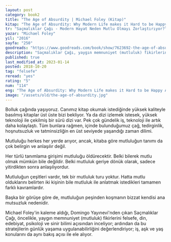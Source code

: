 ```yaml
---
layout: post
category: book2
title: "The Age of Absurdity | Michael Foley (Kitap)"
kitap: "The Age of Absurdity: Why Modern Life makes it Hard to be Happy"
tr: "Saçmalıklar Çağı - Modern Hayat Neden Mutlu Olmayı Zorlaştırıyor?"
yazar: "Michael Foley"
yil: "2016"
sayfa: "250"
goodreads: "https://www.goodreads.com/book/show/7623692-the-age-of-absurdity"
description: "Saçmalıklar Çağı, yaygın memnuniyet (mutluluk) fikirlerini felsefe, din, edebiyat, psikoloji ve sinir bilimi açısından inceliyor. Yazar: Michael Foley"
published: true
last_modified_at: 2023-01-14
posted: 2018-10-20
tag: "felsefe"
reread: "yes"
rating: "5"
num: "114"
eng: "The Age of Absurdity: Why Modern Life makes it Hard to be Happy A fascinating read on philosophy and science of happiness in the modern age. We are living in abundance and continuously searching for pleasure, but all we have is dissatisfaction in many fields of life. Michael Foley analyzes the concept of happiness in regards to philosophy, literature, psychology and neurology."
image: "/assets/old/the-age-of-absurdity.jpg"
---
```


Bolluk çağında yaşıyoruz. Canımız kitap okumak istediğinde yüksek kaliteyle basılmış kitaplar üst üste bizi bekliyor. Ya da dizi izlemek istesek, yüksek teknoloji ile çekilmiş bir sürü dizi var. Pek çok gündelik iş, teknoloji ile artık daha kolaylaştı. Tüm bunlara rağmen, içinde bulunduğumuz çağ, tedirginlik, hoşnutsuzluk ve tatminsizliğin en üst seviyede yaşandığı zaman dilimi.

Mutluluğu herkes her yerde arıyor, ancak, kitaba göre mutluluğun tanımı da çok belirgin ve anlaşılır değil.

Her türlü tanımlama girişimi mutluluğu öldürecektir. Belki bilerek mutlu olmak mümkün bile değildir. Belki mutluluk geriye dönük olarak, sadece yitirdikten sonra anlaşılıyordur.

Mutluluğun çeşitleri vardır, tek bir mutluluk turu yoktur. Hatta mutlu olduklarını belirten iki kişinin bile mutluluk ile anlatmak istedikleri tamamen farklı kavramlardır.

Başka bir görüşe göre de, mutluluğun peşinden koşmanın bizzat kendisi ana mutsuzluk nedenidir.

Michael Foley'in kaleme aldığı, Domingo Yayınevi'nden çıkan Saçmalıklar Çağı, öncelikle, yaygın memnuniyet (mutluluk) fikirlerini felsefe, din, edebiyat, psikoloji ve sinir bilimi açısından inceliyor; ardından da bu stratejilerin günlük yaşama uygulanabilirliğini değerlendiriyor; iş, aşk ve yaş konularını da aynı bakış açısı ile ele alıyor.
